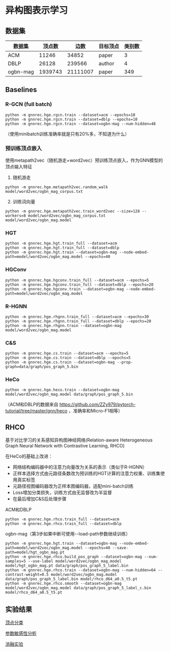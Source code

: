 # 异构图表示学习
## 数据集
| 数据集 | 顶点数 | 边数 | 目标顶点 | 类别数 |
| --- | --- | --- | --- | --- |
| ACM | 11246 | 34852 | paper | 3 |
| DBLP | 26128 | 239566 | author | 4 |
| ogbn-mag | 1939743 | 21111007 | paper | 349 |

## Baselines
### R-GCN (full batch)
```shell
python -m gnnrec.hge.rgcn.train --dataset=acm --epochs=10
python -m gnnrec.hge.rgcn.train --dataset=dblp --epochs=10
python -m gnnrec.hge.rgcn.train --dataset=ogbn-mag --num-hidden=48
```
（使用minibatch训练准确率就是只有20%多，不知道为什么）

### 预训练顶点嵌入
使用metapath2vec（随机游走+word2vec）预训练顶点嵌入，作为GNN模型的顶点输入特征
1. 随机游走
```shell
python -m gnnrec.hge.metapath2vec.random_walk model/word2vec/ogbn_mag_corpus.txt
```

2. 训练词向量
```shell
python -m gnnrec.hge.metapath2vec.train_word2vec --size=128 --workers=8 model/word2vec/ogbn_mag_corpus.txt model/word2vec/ogbn_mag.model
```

### HGT
```shell
python -m gnnrec.hge.hgt.train_full --dataset=acm
python -m gnnrec.hge.hgt.train_full --dataset=dblp
python -m gnnrec.hge.hgt.train --dataset=ogbn-mag --node-embed-path=model/word2vec/ogbn_mag.model --epochs=40
```

### HGConv
```shell
python -m gnnrec.hge.hgconv.train_full --dataset=acm --epochs=5
python -m gnnrec.hge.hgconv.train_full --dataset=dblp --epochs=20
python -m gnnrec.hge.hgconv.train --dataset=ogbn-mag --node-embed-path=model/word2vec/ogbn_mag.model
```

### R-HGNN
```shell
python -m gnnrec.hge.rhgnn.train_full --dataset=acm --epochs=30
python -m gnnrec.hge.rhgnn.train_full --dataset=dblp --epochs=20
python -m gnnrec.hge.rhgnn.train --dataset=ogbn-mag model/word2vec/ogbn_mag.model
```

### C&S
```shell
python -m gnnrec.hge.cs.train --dataset=acm --epochs=5
python -m gnnrec.hge.cs.train --dataset=dblp --epochs=5
python -m gnnrec.hge.cs.train --dataset=ogbn-mag --prop-graph=data/graph/pos_graph_5.bin
```

### HeCo
```shell
python -m gnnrec.hge.heco.train --dataset=ogbn-mag model/word2vec/ogbn_mag.model data/graph/pos_graph_5.bin
```
（ACM和DBLP的数据来自 https://github.com/ZZy979/pytorch-tutorial/tree/master/gnn/heco ，准确率和Micro-F1相等）

## RHCO
基于对比学习的关系感知异构图神经网络(Relation-aware Heterogeneous Graph Neural Network with Contrastive Learning, RHCO)

在HeCo的基础上改进：
* 网络结构编码器中的注意力向量改为关系的表示（类似于R-HGNN）
* 正样本选择方式由元路径条数改为预训练的HGT计算的注意力权重、训练集使用真实标签
* 元路径视图编码器改为正样本图编码器，适配mini-batch训练
* Loss增加分类损失，训练方式由无监督改为半监督
* 在最后增加C&S后处理步骤

ACM和DBLP
```shell
python -m gnnrec.hge.rhco.train_full --dataset=acm
python -m gnnrec.hge.rhco.train_full --dataset=dblp
```

ogbn-mag（第3步如果中断可使用--load-path参数继续训练）
```shell
python -m gnnrec.hge.hgt.train --dataset=ogbn-mag --node-embed-path=model/word2vec/ogbn_mag.model --epochs=40 --save-path=model/hgt_ogbn_mag.pt
python -m gnnrec.hge.rhco.build_pos_graph --dataset=ogbn-mag --num-samples=5 --use-label model/word2vec/ogbn_mag.model model/hgt_ogbn_mag.pt data/graph/pos_graph_5_label.bin
python -m gnnrec.hge.rhco.train --dataset=ogbn-mag --num-hidden=64 --contrast-weight=0.5 model/word2vec/ogbn_mag.model data/graph/pos_graph_5_label.bin model/rhco_d64_a0.5_t5.pt
python -m gnnrec.hge.rhco.smooth --dataset=ogbn-mag model/word2vec/ogbn_mag.model data/graph/pos_graph_5_label_c.bin model/rhco_d64_a0.5_t5.pt
```

## 实验结果
[顶点分类](result/node_classification.csv)

[参数敏感性分析](result/param_analysis.csv)

[消融实验](result/ablation_study.csv)
